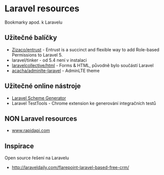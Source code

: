 # Laravel resources
Bookmarky apod. k Laravelu

## Užitečné balíčky
- [Zizaco/entrust](https://github.com/Zizaco/entrust) - Entrust is a succinct and flexible way to add Role-based Permissions to Laravel 5.
- laravel/tinker - od 5.4 není v instalaci
- [laravelcollective/html](https://laravelcollective.com/docs/5.3/html) - Forms & HTML, původně bylo součástí Laravel
- [acacha/adminlte-laravel](https://github.com/acacha/adminlte-laravel) - AdminLTE theme

## Užitečné online nástroje
- [Laravel Scheme Generator](http://laravelsd.com/)
- Laravel TestTools - Chrome extension ke generování integračních testů

## NON Laravel resources
- www.rapidapi.com

## Inspirace
Open source řešení na Laravelu
- http://laraveldaily.com/flarepoint-laravel-based-free-crm/
